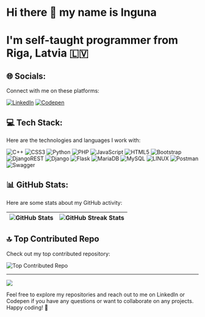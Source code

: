 # Hi there :wave: my name is Inguna
# I'm self-taught programmer from Riga, Latvia  :latvia:

## 🌐 Socials:
Connect with me on these platforms:

[![LinkedIn](https://img.shields.io/badge/LinkedIn-%230077B5.svg?logo=linkedin&logoColor=white)](https://linkedin.com/in/ingunapreize) [![Codepen](https://img.shields.io/badge/Codepen-000000?style=for-the-badge&logo=codepen&logoColor=white)](https://codepen.io/preizeinguna)

## 💻 Tech Stack:
Here are the technologies and languages I work with:

![C++](https://img.shields.io/badge/c++-%2300599C.svg?style=for-the-badge&logo=c%2B%2B&logoColor=white) ![CSS3](https://img.shields.io/badge/css3-%231572B6.svg?style=for-the-badge&logo=css3&logoColor=white) ![Python](https://img.shields.io/badge/python-3670A0?style=for-the-badge&logo=python&logoColor=ffdd54) ![PHP](https://img.shields.io/badge/php-%23777BB4.svg?style=for-the-badge&logo=php&logoColor=white) ![JavaScript](https://img.shields.io/badge/javascript-%23323330.svg?style=for-the-badge&logo=javascript&logoColor=%23F7DF1E) ![HTML5](https://img.shields.io/badge/html5-%23E34F26.svg?style=for-the-badge&logo=html5&logoColor=white) ![Bootstrap](https://img.shields.io/badge/bootstrap-%23563D7C.svg?style=for-the-badge&logo=bootstrap&logoColor=white) ![DjangoREST](https://img.shields.io/badge/DJANGO-REST-ff1709?style=for-the-badge&logo=django&logoColor=white&color=ff1709&labelColor=gray) ![Django](https://img.shields.io/badge/django-%23092E20.svg?style=for-the-badge&logo=django&logoColor=white) ![Flask](https://img.shields.io/badge/flask-%23000.svg?style=for-the-badge&logo=flask&logoColor=white) ![MariaDB](https://img.shields.io/badge/MariaDB-003545?style=for-the-badge&logo=mariadb&logoColor=white) ![MySQL](https://img.shields.io/badge/mysql-%2300f.svg?style=for-the-badge&logo=mysql&logoColor=white) ![LINUX](https://img.shields.io/badge/Linux-FCC624?style=for-the-badge&logo=linux&logoColor=black) ![Postman](https://img.shields.io/badge/Postman-FF6C37?style=for-the-badge&logo=postman&logoColor=white) ![Swagger](https://img.shields.io/badge/-Swagger-%23Clojure?style=for-the-badge&logo=swagger&logoColor=white)

## 📊 GitHub Stats:
Here are some stats about my GitHub activity:

| ![GitHub Stats](https://github-readme-stats.vercel.app/api?username=preizeinguuna&theme=default&hide_border=false&include_all_commits=false&count_private=false) | ![GitHub Streak Stats](https://github-readme-streak-stats.herokuapp.com/?user=preizeinguuna&theme=default&hide_border=false) |
|---|---|

## 🔝 Top Contributed Repo
Check out my top contributed repository:

![Top Contributed Repo](https://github-contributor-stats.vercel.app/api?username=preizeinguuna&limit=5&theme=flat&combine_all_yearly_contributions=true)

---

[![](https://visitcount.itsvg.in/api?id=preizeinguuna&icon=0&color=0)](https://visitcount.itsvg.in)

<!-- Proudly created with GPRM (https://gprm.itsvg.in) -->

Feel free to explore my repositories and reach out to me on LinkedIn or Codepen if you have any questions or want to collaborate on any projects. Happy coding! 🚀
